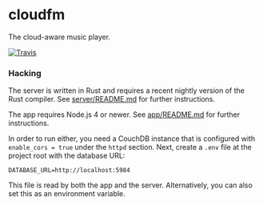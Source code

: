 # cloudfm

The cloud-aware music player.

[![Travis](https://img.shields.io/travis/cloudfm/cloudfm.svg?style=flat-square)](https://travis-ci.org/cloudfm/cloudfm)

### Hacking

The server is written in Rust and requires a recent nightly version of the
Rust compiler. See [server/README.md](server/README.md) for further instructions.

The app requires Node.js 4 or newer. See [app/README.md](app/README.md)
for further instructions.

In order to run either, you need a CouchDB instance that is configured
with `enable_cors = true` under the `httpd` section. Next, create a `.env` file
at the project root with the database URL:

```
DATABASE_URL=http://localhost:5984
```

This file is read by both the app and the server. Alternatively, you can also
set this as an environment variable.
